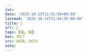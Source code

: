 ```yaml
---
ivs:
date: '2025-10-13T11:31:56+08:00'
lastmod: '2025-10-14T21:46:45-08:00'
title: 󰫉
url: 󰫉
tags: [緇, 緇]
hex: 7DC7
src: GHZR, DCCV
note:
---
```

